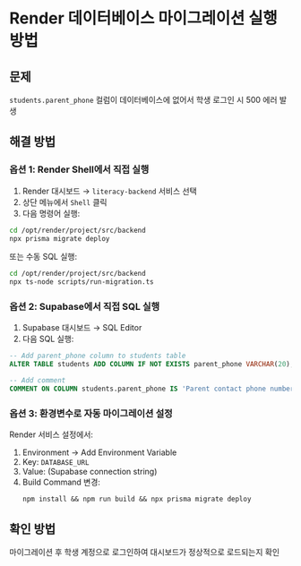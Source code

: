 # Render 데이터베이스 마이그레이션 실행 방법

## 문제
`students.parent_phone` 컬럼이 데이터베이스에 없어서 학생 로그인 시 500 에러 발생

## 해결 방법

### 옵션 1: Render Shell에서 직접 실행

1. Render 대시보드 → `literacy-backend` 서비스 선택
2. 상단 메뉴에서 `Shell` 클릭
3. 다음 명령어 실행:

```bash
cd /opt/render/project/src/backend
npx prisma migrate deploy
```

또는 수동 SQL 실행:

```bash
cd /opt/render/project/src/backend
npx ts-node scripts/run-migration.ts
```

### 옵션 2: Supabase에서 직접 SQL 실행

1. Supabase 대시보드 → SQL Editor
2. 다음 SQL 실행:

```sql
-- Add parent_phone column to students table
ALTER TABLE students ADD COLUMN IF NOT EXISTS parent_phone VARCHAR(20);

-- Add comment
COMMENT ON COLUMN students.parent_phone IS 'Parent contact phone number';
```

### 옵션 3: 환경변수로 자동 마이그레이션 설정

Render 서비스 설정에서:
1. Environment → Add Environment Variable
2. Key: `DATABASE_URL`
3. Value: (Supabase connection string)
4. Build Command 변경:
   ```
   npm install && npm run build && npx prisma migrate deploy
   ```

## 확인 방법

마이그레이션 후 학생 계정으로 로그인하여 대시보드가 정상적으로 로드되는지 확인

